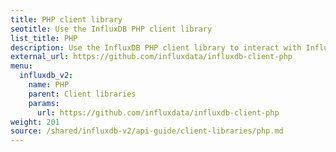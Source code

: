 ```yaml
---
title: PHP client library
seotitle: Use the InfluxDB PHP client library
list_title: PHP
description: Use the InfluxDB PHP client library to interact with InfluxDB.
external_url: https://github.com/influxdata/influxdb-client-php
menu:
  influxdb_v2:
    name: PHP
    parent: Client libraries
    params:
      url: https://github.com/influxdata/influxdb-client-php
weight: 201
source: /shared/influxdb-v2/api-guide/client-libraries/php.md
---
```


<!-- The content for this file is located at
// SOURCE content/shared/influxdb-v2/api-guide/client-libraries/php.md -->
